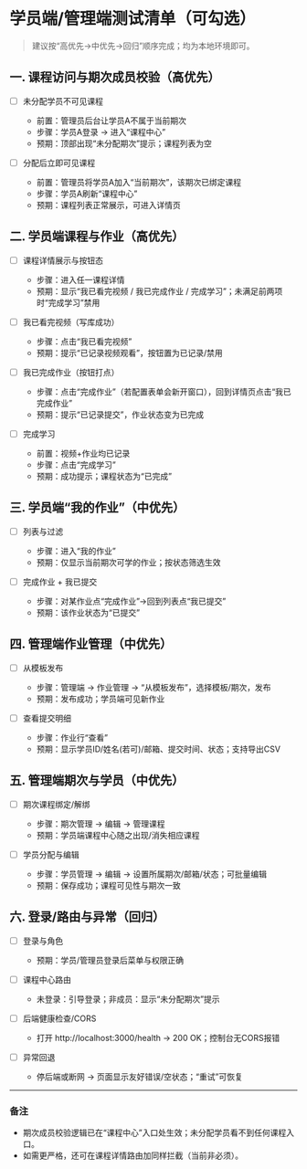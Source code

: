# 学员端/管理端测试清单（可勾选）

> 建议按“高优先→中优先→回归”顺序完成；均为本地环境即可。

## 一. 课程访问与期次成员校验（高优先）

- [ ] 未分配学员不可见课程
  - 前置：管理员后台让学员A不属于当前期次
  - 步骤：学员A登录 → 进入“课程中心”
  - 预期：顶部出现“未分配期次”提示；课程列表为空

- [ ] 分配后立即可见课程
  - 前置：管理员将学员A加入“当前期次”，该期次已绑定课程
  - 步骤：学员A刷新“课程中心”
  - 预期：课程列表正常展示，可进入详情页

## 二. 学员端课程与作业（高优先）

- [ ] 课程详情展示与按钮态
  - 步骤：进入任一课程详情
  - 预期：显示“我已看完视频 / 我已完成作业 / 完成学习”；未满足前两项时“完成学习”禁用

- [ ] 我已看完视频（写库成功）
  - 步骤：点击“我已看完视频”
  - 预期：提示“已记录视频观看”，按钮置为已记录/禁用

- [ ] 我已完成作业（按钮打点）
  - 步骤：点击“完成作业”（若配置表单会新开窗口），回到详情页点击“我已完成作业”
  - 预期：提示“已记录提交”，作业状态变为已完成

- [ ] 完成学习
  - 前置：视频+作业均已记录
  - 步骤：点击“完成学习”
  - 预期：成功提示；课程状态为“已完成”

## 三. 学员端“我的作业”（中优先）

- [ ] 列表与过滤
  - 步骤：进入“我的作业”
  - 预期：仅显示当前期次可学的作业；按状态筛选生效

- [ ] 完成作业 + 我已提交
  - 步骤：对某作业点“完成作业”→回到列表点“我已提交”
  - 预期：该作业状态为“已提交”

## 四. 管理端作业管理（中优先）

- [ ] 从模板发布
  - 步骤：管理端 → 作业管理 → “从模板发布”，选择模板/期次，发布
  - 预期：发布成功；学员端可见新作业

- [ ] 查看提交明细
  - 步骤：作业行“查看”
  - 预期：显示学员ID/姓名(若可)/邮箱、提交时间、状态；支持导出CSV

## 五. 管理端期次与学员（中优先）

- [ ] 期次课程绑定/解绑
  - 步骤：期次管理 → 编辑 → 管理课程
  - 预期：学员端课程中心随之出现/消失相应课程

- [ ] 学员分配与编辑
  - 步骤：学员管理 → 编辑 → 设置所属期次/邮箱/状态；可批量编辑
  - 预期：保存成功；课程可见性与期次一致

## 六. 登录/路由与异常（回归）

- [ ] 登录与角色
  - 预期：学员/管理员登录后菜单与权限正确

- [ ] 课程中心路由
  - 未登录：引导登录；非成员：显示“未分配期次”提示

- [ ] 后端健康检查/CORS
  - 打开 http://localhost:3000/health → 200 OK；控制台无CORS报错

- [ ] 异常回退
  - 停后端或断网 → 页面显示友好错误/空状态；“重试”可恢复

---

### 备注

- 期次成员校验逻辑已在“课程中心”入口处生效；未分配学员看不到任何课程入口。
- 如需更严格，还可在课程详情路由加同样拦截（当前非必须）。


